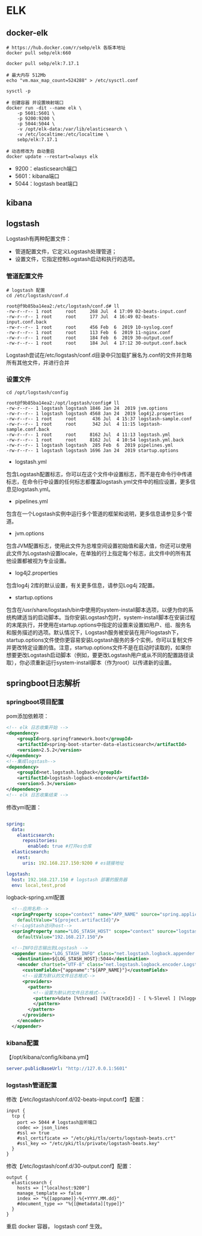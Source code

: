 # ELK

## docker-elk 

```shell
# https://hub.docker.com/r/sebp/elk 各版本地址
docker pull sebp/elk:660

docker pull sebp/elk:7.17.1

# 最大内存 512Mb
echo "vm.max_map_count=524288" > /etc/sysctl.conf

sysctl -p

# 创建容器 并设置映射端口
docker run -dit --name elk \
    -p 5601:5601 \
    -p 9200:9200 \
    -p 5044:5044 \
    -v /opt/elk-data:/var/lib/elasticsearch \
    -v /etc/localtime:/etc/localtime \
    sebp/elk:7.17.1

# 动态修改为 自动重启
docker update --restart=always elk

```

- 9200：elasticsearch端口
- 5601：kibana端口
- 5044：logstash beat端口

## kibana


## logstash

Logstash有两种配置文件：
- 管道配置文件，它定义Logstash处理管道；
- 设置文件，它指定控制Logstash启动和执行的选项。


### 管道配置文件

```shell
# logstash 配置
cd /etc/logstash/conf.d

root@f9b85ba14ea2:/etc/logstash/conf.d# ll
-rw-r--r-- 1 root     root     268 Jul  4 17:09 02-beats-input.conf
-rw-r--r-- 1 root     root     177 Jul  4 16:49 02-beats-input.conf.back
-rw-r--r-- 1 root     root     456 Feb  6  2019 10-syslog.conf
-rw-r--r-- 1 root     root     113 Feb  6  2019 11-nginx.conf
-rw-r--r-- 1 root     root     184 Feb  6  2019 30-output.conf
-rw-r--r-- 1 root     root     184 Jul  4 17:12 30-output.conf.back
```

Logstash尝试在/etc/logstash/conf.d目录中只加载扩展名为.conf的文件并忽略所有其他文件，并进行合并

### 设置文件

```
cd /opt/logstash/config

root@f9b85ba14ea2:/opt/logstash/config# ll
-rw-r--r-- 1 logstash logstash 1846 Jan 24  2019 jvm.options
-rw-r--r-- 1 logstash logstash 4568 Jan 24  2019 log4j2.properties
-rw-r--r-- 1 root     root      436 Jul  4 15:37 logstash-sample.conf
-rw-r--r-- 1 root     root      342 Jul  4 11:15 logstash-sample.conf.back
-rw-r--r-- 1 root     root     8162 Jul  4 11:13 logstash.yml
-rw-r--r-- 1 root     root     8162 Jul  4 10:54 logstash.yml.back
-rw-r--r-- 1 logstash logstash  285 Feb  6  2019 pipelines.yml
-rw-r--r-- 1 logstash logstash 1696 Jan 24  2019 startup.options
```

- logstash.yml

包含Logstash配置标志，你可以在这个文件中设置标志，而不是在命令行中传递标志，在命令行中设置的任何标志都覆盖logstash.yml文件中的相应设置，更多信息见logstash.yml。

- pipelines.yml

包含在一个Logstash实例中运行多个管道的框架和说明，更多信息请参见多个管道。

- jvm.options

包含JVM配置标志，使用此文件为总堆空间设置初始值和最大值，你还可以使用此文件为Logstash设置locale，在单独的行上指定每个标志，此文件中的所有其他设置都被视为专业设置。

- log4j2.properties

包含log4j 2库的默认设置，有关更多信息，请参见Log4j 2配置。

- startup.options

包含在/usr/share/logstash/bin中使用的system-install脚本选项，以便为你的系统构建适当的启动脚本。当你安装Logstash包时，system-install脚本在安装过程的末尾执行，并使用在startup.options中指定的设置来设置如用户、组、服务名和服务描述的选项。默认情况下，Logstash服务被安装在用户logstash下，startup.options文件使你更容易安装Logstash服务的多个实例，你可以复制文件并更改特定设置的值。注意，startup.options文件不是在启动时读取的，如果你想要更改Logstash启动脚本（例如，要更改Logstash用户或从不同的配置路径读取），你必须重新运行system-install脚本（作为root）以传递新的设置。

## springboot日志解析

### springboot项目配置

pom添加依赖项：

```xml
<!-- elk 日志收集开始 -->
<dependency>
    <groupId>org.springframework.boot</groupId>
    <artifactId>spring-boot-starter-data-elasticsearch</artifactId>
    <version>2.5.2</version>
</dependency>
<!--集成logstash-->
<dependency>
    <groupId>net.logstash.logback</groupId>
    <artifactId>logstash-logback-encoder</artifactId>
    <version>5.3</version>
</dependency>
<!-- elk 日志收集结束 -->
```

修改yml配置：

```yml

spring:
  data:
    elasticsearch:
      repositories:
        enabled: true #打开es仓库
  elasticsearch:
    rest:
      uris: 192.168.217.150:9200 # es链接地址

logstash:
  host: 192.168.217.150 # logstash 部署的服务器
  env: local,test,prod

```

logback-spring.xml配置

```xml
  <!--应用名称-->
  <springProperty scope="context" name="APP_NAME" source="spring.application.name"
    defaultValue="${project.artifactId}"/>
  <!--LogStash访问host-->
  <springProperty name="LOG_STASH_HOST" scope="context" source="logstash.host"
    defaultValue="192.168.217.150"/>

  <!--INFO日志输出到Logstash -->
  <appender name="LOG_STASH_INFO" class="net.logstash.logback.appender.LogstashTcpSocketAppender">
    <destination>${LOG_STASH_HOST}:5044</destination>
    <encoder chartset="UTF-8" class="net.logstash.logback.encoder.LogstashEncoder">
      <customFields>{"appname":"${APP_NAME}"}</customFields>
      <!--设置为默认的文件日志格式-->
      <providers>
        <pattern>
          <!--设置为默认的文件日志格式-->
          <pattern>%date [%thread] [%X{traceId}] - [ %-5level ] [%logger{50}] %file:%line - %msg%n
          </pattern>
        </pattern>
      </providers>
    </encoder>
  </appender>

```

### kibana配置

【/opt/kibana/config/kibana.yml】

```yml
server.publicBaseUrl: "http://127.0.0.1:5601"
```

### logstash管道配置

修改【/etc/logstash/conf.d/02-beats-input.conf】配置：

```shell
input {
  tcp {
    port => 5044 # logstash监听端口
    codec => json_lines
    #ssl => true
    #ssl_certificate => "/etc/pki/tls/certs/logstash-beats.crt"
    #ssl_key => "/etc/pki/tls/private/logstash-beats.key"
  }
}
```

修改【/etc/logstash/conf.d/30-output.conf】配置：

```shell
output {
  elasticsearch {
    hosts => ["localhost:9200"]
    manage_template => false
    index => "%{[appname]}-%{+YYYY.MM.dd}"
    #document_type => "%{[@metadata][type]}"
  }
}
```

重启 docker 容器， logstash conf 生效。


